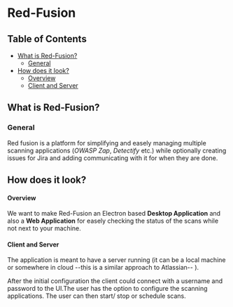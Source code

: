 # Red-Fusion 
## Table of Contents
  - [What is Red-Fusion?](#what-is-red-fusion)
    - [General](#general)
  - [How does it look?](#how-does-it-look)
      - [Overview](#overview)
      - [Client and Server](#client-and-server)
## What is Red-Fusion?
### General
Red fusion is a platform for simplifying and easely managing multiple scanning applications (*OWASP Zap*, *Detectify* etc.) while optionally creating issues for Jira and adding communicating with it for when they are done.

## How does it look?
#### Overview
We want to make Red-Fusion an Electron based **Desktop Application** and also a **Web Application** for easely checking the status of the scans while not next to your machine. 

#### Client and Server
The application is meant to have a server running (it can be a local machine or somewhere in cloud --this is a similar approach to Atlassian-- ). 

After the initial configuration the client could connect with a username and password to the UI.The user has the option to configure the scanning applications. The user can then start/ stop or schedule scans. 
